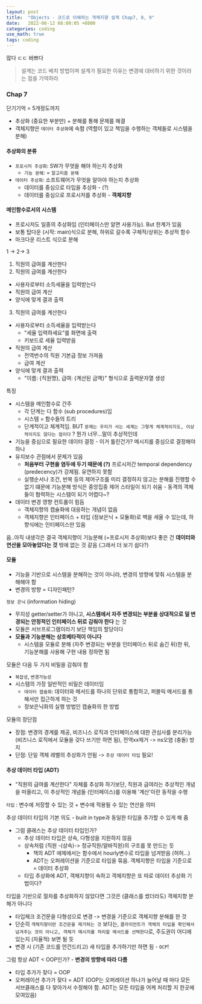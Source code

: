 ```yaml
---
layout: post
title:  "Objects - 코드로 이해하는 객체지향 설계 Chap7, 8, 9"
date:   2022-06-12 08:00:05 +0800
categories: coding
use_math: true
tags: coding
---
```


많다 ㄷㄷ 바쁘다

> 설계는 코드 배치 방법이며 설계가 필요한 이유는 변경에 대비하기 위한 것이라는 점을 기억하라

### Chap 7
단기기억 = 5개정도까지
- 추상화 (중요한 부분만) + 분해를 통해 문제를 해결
- 객체지향은 `데이터 추상화`에 속함 (역할이 있고 책임을 수행하는 객체들로 시스템을 분해)


#### 추상화의 분류
- `프로시저 추상화`: SW가 무엇을 해야 하는지 추상화
  - `기능 분해`: = `알고리즘 분해`
- `데이터 추상화`: 소프트웨어가 무엇을 알아야 하는지 추상화
  - 데이터를 중심으로 타입을 추상화 - (?)
  - 데이터를 중심으로 프로시저를 추상화 - __객체지향__


#### 메인함수로서의 시스템
- 프로시저도 일종의 추상화임 (인터페이스만 알면 사용가능). But 한계가 있음
- 보통 탑다운 (시작: main)식으로 분해, 하위로 갈수록 구체적/상위는 추상적 함수
- 마크다운 리스트 식으로 분해

1 -> 2-> 3
1. 직원의 급여를 계산한다
2. 직원의 급여를 계산한다
  - 사용자로부터 소득세율을 입력받는다
  - 직원의 급여 계산
  - 양식에 맞게 결과 출력
3. 직원의 급여를 계산한다
  - 사용자로부터 소득세율을 입력받는다
    - "세율 입력하세요"를 화면에 출력
    - 키보드로 세율 입력받음
  - 직원의 급여 계산
    - 전역번수의 직원 기본급 정보 가져옴
    - 급여 계산
  - 양식에 맞게 결과 출력
    - "이름: {직원명}, 급여: {계산된 금액}" 형식으로 출력문자열 생성

특징
- 시스템을 메인함수로 간주
  - 각 단계는 다 함수 (sub procedures)임
  - 시스템 = 함수들의 트리
  - 단계적이고 체계적임. BUT `문제는 우리가 사는 세계는 그렇게 체계적이지도, 이상적이지도 않다는 점이다` ? 뭔가 너무...말이 추상적인데
- 기능을 중심으로 필요한 데이터 결정 - 이거 틀린건가? 메시지를 중심으로 결정해야 하나
- 유지보수 관점에서 문제가 있음
  - __처음부터 구현을 염두에 두기 때문에 (?)__ 프로시저간 temporal dependency (predecency)가 강제됨. 유연하지 못함
  - 실행순서나 조건, 반복 등의 제어구조를 미리 결정하지 않고는 분해를 진행할 수 없기 떄문에 기능분해 방식은 중앙집중 제어 스타일이 되기 쉬움 - 동격의 객체들이 협력하는 시스템이 되기 어렵다~?
- 데이터 변경 영향 컨트롤이 힘듬
  - 객체지향의 캡슐화에 대응하는 개념이 없음
  - 객체지향은 인터페이스 + 타입 (정보은닉 + 모듈화)로 벽을 세울 수 있는데, 하향식에는 인터페이스만 있음

음..아직 내생각은 결국 객체지향이 기능분해 (=프로시저 추상화)보다 좋은 건 __데이터와 연산을 모아놓았다는 것__ 밖에 없는 것 같음 (그래서 더 보기 쉽다?)


#### 모듈
- 기능을 기반으로 시스템을 분해하는 것이 아니라, 변경의 방향에 맞춰 시스템을 분해해야 함
- 변경의 방향 = 디자인패턴?

`정보 은닉` (information hiding)
- 무지성 getter/setter가 아니고, __시스템에서 자주 변경되는 부분을 상대적으로 덜 변경되는 안정적인 인터페이스 뒤로 감춰야 한다__ 는 것
- 모듈은 서브프로그램이라기 보단 책임의 할당이다
- __모듈과 기능분해는 상호베타적이 아니다__
  - 시스템을 모듈로 분해 (자주 변경되는 부분을 인터페이스 뒤로 숨긴 뒤)한 뒤, 기능분해를 사용해 구현 내용 정하면 됨

모듈은 다음 두 가지 비밀을 감춰야 함
- `복잡성`, `변경가능성`
- 시스템의 가장 일반적인 비밀은 데이터임
  - `데이터 캡슐화`: 데이터와 메서드를 하나의 단위로 통합하고, 퍼블릭 메서드를 통해서만 접근하게 하는 것
  - 정보은닉화의 실행 방법인 캡슐화의 한 방법

모듈의 장단점
- 장점: 변경의 경계를 제공, 비즈니스 로직과 인터페이스에 대한 관심사를 분리가능 (비즈니스 로직에서 모듈을 갖다 쓰기만 하면 됨), 전역xx제거 -> ns오염 (충돌) 방지
- 단점: 단일 객체 레벨의 추상화가 안됨 -> `추상 데이터 타입` 필요!

#### 추상 데이터 타입 (ADT)
- "직원의 급여를 계산한다" 자체를 추상화 하기보단, 직원과 급여라는 추상적인 개념을 떠올리고, 이 추상적인 개념들 (인터페이스)를 이용해 '계산'이란 동작을 수행

`타입` : 변수에 저장할 수 있는 것 + 변수에 적용될 수 있는 연산을 의미

추상 데이터 타입의 기본 의도 - built in type과 동일한 타입을 추가할 수 있게 해 줌
- 그럼 클래스는 추상 데이터 타입인가?
  - 추상 데이터 타입은 상속, 다형성을 지원하지 않음
  - 상속처럼 (직원 -(상속)-> 정규직원/알바직원)의 구조를 못 만드는 듯
    - 책의 ADT 에제에서는 함수에서 hourly변수로 타입을 넘겨받음 (허허...)
    - ADT는 오퍼레이션을 기준으로 타입을 묶음. 객체지향은 타입을 기준으로 = 데이터 추상화
  - 타입 추상화에 ADT, 객체지향이 속하고 객체지향은 또 따로 데이터 추상화 기법이다?


타입을 기반으로 절차를 추상화하지 않았다면 그것은 (클래스를 썼더라도) 객체지향 분해가 아니다
- 타입체크 조건문을 다형성으로 변경 -> 변경을 기준으로 객체지향 분해를 한 것
- 단순히 `객체지향이란 조건문을 제거하는 것` 보다는, `클라이언트가 객체의 타입을 확인해서 넘겨주는 것이 아니고, 객체가 메시지를 처리할 메서드를 선택한다`로, 주도권이 어디에 있는지 (자율적) 보면 될 듯
- 변경 시 (기존 코드를 안건드리고) 새 타입을 추가하기만 하면 됨 - `OCP`!


그럼 항상 ADT < OOP인가? - __변경의 방향에 따라 다름__
- 타입 추가가 잦다 = OOP
- 오퍼레이션 추가가 잦다 = ADT (OOP는 오퍼레이션 하나가 늘어날 때 마다 모든 서브클래스를 다 찾아가서 수정해야 함. ADT는 모든 타입을 어케 처리할 지 한곳에 모여있음)
